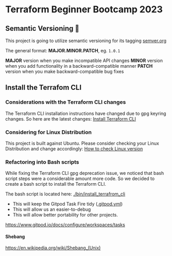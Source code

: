 # Terraform Beginner Bootcamp 2023

## Semantic Versioning :mage:


This project is going to utilize semantic versioning for its tagging [semver.org](https://semver.org/)

The general format:
 **MAJOR.MINOR.PATCH**, eg. `1.0.1`

**MAJOR** version when you make incompatible API changes
**MINOR** version when you add functionality in a backward-compatible manner
**PATCH** version when you make backward-compatible bug fixes

## Install the Terrafom CLI 
### Considerations with the Terraform CLI changes 
The Terraform CLI installation instructions have changed due to gpg keyring changes. 
So here are the latest changes:
[Install Terraform CLI](https://developer.hashicorp.com/terraform/tutorials/aws-get-started/install-cli )

### Considering for Linux Distribution

This project is built against Ubuntu.
Please consider checking your Linux Distribution and change accordingly:
[How to check Linux version](https://www.cyberciti.biz/faq/how-to-check-os-version-in-linux-command-line/ )

### Refactoring into Bash scripts  
While fixing the Terraform CLI gpg deprecation issue, we noticed that bash script steps were a considerable amount more code. So we decided to create a bash script to install the Terraform CLI. 

The bash script is located here: [./bin/install_terrafrom_cli](./bin/install_terrafrom_cli.sh)

- This will keep the Gitpod Task Fire tidy ([.gitpod.yml](.gitpod.yml))
- This will allow us an easier-to-debug 
- This will allow better portability for other projects. 


https://www.gitpod.io/docs/configure/workspaces/tasks 

#### Shebang
https://en.wikipedia.org/wiki/Shebang_(Unix) 
